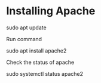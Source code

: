 # Installing Apache

sudo apt update

Run command 

sudo apt install apache2

Check the status of apache

sudo systemctl status apache2
